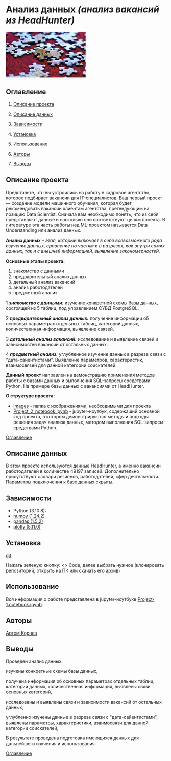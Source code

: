 # **Анализ данных** *(анализ вакансий из HeadHunter)*

![Заголовок](./images/head.png)

## Оглавление

1. [Описание проекта](#описание-проекта)

2. [Описание данных](#описание-данных)

3. [Зависимости](#зависимости)

4. [Установка](#установка)

5. [Использование](#использование)

6. [Авторы](#авторы)

7. [Выводы](#выводы)

## Описание проекта

 Представьте, что вы устроились на работу в кадровое агентство, которое подбирает вакансии для IT-специалистов. Ваш первый проект — создание модели машинного обучения, которая будет рекомендовать вакансии клиентам агентства, претендующим на позицию Data Scientist. Сначала вам необходимо понять, что из себя представляют данные и насколько они соответствуют целям проекта. В литературе эта часть работы над ML-проектом называется Data Understanding или анализ данных.

**Анализ данных** – *этап, который включает в себя всевозможного рода изучение данных, сравнение по частям и в разрезах, как внутри самих данных, так и с внешней информацией, выявление закономерностей.*

**Основные этапы проекта:**

1. знакомство с данными
2. предварительный анализ данных
3. детальный анализ вакансий
4. анализ работодателей
5. предметный анализ

1 ***знакомство с данными:*** изучение конкретной схемы базы данных, состоящей из 5 таблиц, под управлением СУБД PostgreSQL.

2 ***предварительный анализ данных:*** получение информации об основных параметрах отдельных таблиц, категорий данных, количественная информация, выявление связей.

3 ***детальный анализ вакансий:*** исследование и выявление связей и зависимостей вакансий от остальных данных.

4 ***предметный анализ:*** углубленное изучение данных в разрезе связи с "дата-сайентистами". Выявление параметров, характеристик, взаимосвязей для данной категории соискателей.

**Данный проект** направлен на демонстрацию применения методов работы с базами данных и выполнения SQL-запросы средствами Python. На примере базы данных с вакансиями от HeadHunter.

**О структуре проекта:**

* [images](./images) - папка с изображениями, необходимыми для проекта
* [Project_2_notebook.ipynb](./Project_2_notebook.ipynb) - jupyter-ноутбук, содержащий основной код проекта, в котором демонстрируются методы и подходы решения задач анализа данных, методом выполнения SQL-запросы средствами Python.

[Оглавление](#оглавление)

## Описание данных

В этом проекте используются данные HeadHunter, а именно вакансии работодателей в количестве 49197 записей. Дополнительно присутствуют словари регионов, работодателей, сфер деятельности.
Параметры подключения к базе данных скрыты.

## Зависимости

* Python (3.10.8):
* [numpy (1.24.2)](https://numpy.org)
* [pandas (1.5.2)](https://pandas.pydata.org)
* [plotly (5.11.0)](https://plotly.com)

## Установка

[git](https://github.com/artem-75/Data_analysis-Job_analysis)

Нажать зеленую кнопку: <> Code, далее выбрать нужное (клонировать репозиторий, открыть на ПК или скачать его архив)

## Использование

Вся информация о работе представлена в jupyter-ноутбуке [Project-1.notebook.ipynb](Project_2_notebook.ipynb).

## Авторы

[Артем Корнев](https://t.me/@Artem1975)

## Выводы

Проведен анализ данных:

изучены конкретные схемы базы данных,

получена информация об основных параметрах отдельных таблиц, категорий данных, количественная информация, выявлены связи основных категорий,

исследованы и выявлены связи и зависимости вакансий от остальных данных,

углубленно изучены данные в разрезе связи с "дата-сайентистами", выявлены параметры, характеристики, взаимосвязи для данной категории соискателей,

В результате проведена подготовка имеющихся данных для дальнейшего изучения и использования.

[Оглавление](#оглавление)
